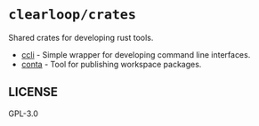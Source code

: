 # `clearloop/crates`

Shared crates for developing rust tools.

- [ccli](./ccli) - Simple wrapper for developing command line interfaces.
- [conta](./conta) - Tool for publishing workspace packages.

## LICENSE

GPL-3.0
